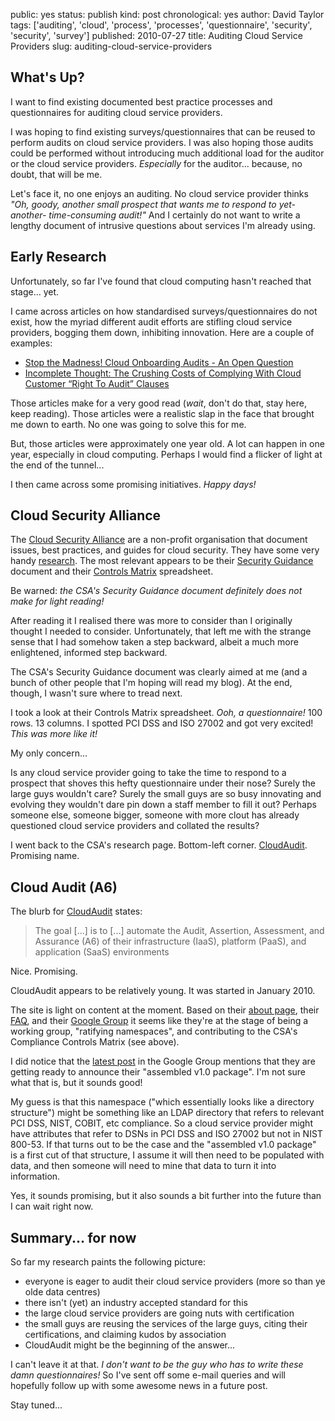 public: yes
status: publish
kind: post
chronological: yes
author: David Taylor
tags: ['auditing', 'cloud', 'process', 'processes', 'questionnaire', 'security', 'security', 'survey']
published: 2010-07-27
title: Auditing Cloud Service Providers
slug: auditing-cloud-service-providers

## What's Up?  

I want to find existing documented best practice processes and questionnaires for auditing cloud service providers.

I was hoping to find existing surveys/questionnaires that can be reused to perform audits on cloud service providers. I was also hoping those audits could be performed without introducing much additional load for the auditor or the cloud service providers. _Especially_ for the auditor... because, no doubt, that will be me.

Let's face it, no one enjoys an auditing. No cloud service provider thinks _"Oh, goody, another small prospect that wants me to respond to yet-another- time-consuming audit!"_ And I certainly do not want to write a lengthy document of intrusive questions about services I'm already using.

## Early Research  

Unfortunately, so far I've found that cloud computing hasn't reached that stage... yet.

I came across articles on how standardised surveys/questionnaires do not exist, how the myriad different audit efforts are stifling cloud service providers, bogging them down, inhibiting innovation. Here are a couple of examples:

  * [Stop the Madness! Cloud Onboarding Audits - An Open Question](http://cloudsecurity.org/blog/2009/06/16/stop-the-madness-cloud-onboarding-audits-an-open-question.html)
  * [Incomplete Thought: The Crushing Costs of Complying With Cloud Customer “Right To Audit” Clauses](http://www.rationalsurvivability.com/blog/?p=877)
  
Those articles make for a very good read (_wait_, don't do that, stay here, keep reading). Those articles were a realistic slap in the face that brought me down to earth. No one was going to solve this for me.

But, those articles were approximately one year old. A lot can happen in one year, especially in cloud computing. Perhaps I would find a flicker of light at the end of the tunnel...

I then came across some promising initiatives. _Happy days!_

## Cloud Security Alliance

The [Cloud Security Alliance](http://www.cloudsecurityalliance.org/About.html) are a non-profit organisation that document issues, best practices, and guides for cloud security. They have some very handy [research](http://www.cloudsecurityalliance.org/Research.html). The most relevant appears to be their [Security Guidance](http://www.cloudsecurityalliance.org/guidance.html) document and their [Controls Matrix](http://www.cloudsecurityalliance.org/cm.html) spreadsheet.

Be warned: _the CSA's Security Guidance document definitely does not make for light reading!_

After reading it I realised there was more to consider than I originally thought I needed to consider. Unfortunately, that left me with the strange sense that I had somehow taken a step backward, albeit a much more enlightened, informed step backward.

The CSA's Security Guidance document was clearly aimed at me (and a bunch of other people that I'm hoping will read my blog). At the end, though, I wasn't sure where to tread next.

I took a look at their Controls Matrix spreadsheet. _Ooh, a questionnaire!_ 100 rows. 13 columns. I spotted PCI DSS and ISO 27002 and got very excited!  _This was more like it!_

My only concern...

Is any cloud service provider going to take the time to respond to a prospect that shoves this hefty questionnaire under their nose? Surely the large guys wouldn't care? Surely the small guys are so busy innovating and evolving they wouldn't dare pin down a staff member to fill it out? Perhaps someone else, someone bigger, someone with more clout has already questioned cloud service providers and collated the results?

I went back to the CSA's research page. Bottom-left corner.  [CloudAudit](http://cloudaudit.org/). Promising name.

## Cloud Audit (A6)

The blurb for [CloudAudit](http://cloudaudit.org/) states:

> The goal [...] is to [...] automate the Audit, Assertion, Assessment, and Assurance (A6) of their infrastructure (IaaS), platform (PaaS), and application (SaaS) environments

Nice. Promising.

CloudAudit appears to be relatively young. It was started in January 2010.

The site is light on content at the moment. Based on their [about page](http://cloudaudit.org/page3/page3.html), their [FAQ](http://cloudaudit.org/page4/page4.html), and their [Google Group](http://groups.google.com/group/cloudaudit) it seems like they're at the stage of being a working group, "ratifying namespaces", and contributing to the CSA's Compliance Controls Matrix (see above).

I did notice that the [latest post](http://groups.google.com/group/cloudaudit/browse_thread/thread/a82bd2ff785aab67) in the Google Group mentions that they are getting ready to announce their "assembled v1.0 package". I'm not sure what that is, but it sounds good!

My guess is that this namespace ("which essentially looks like a directory structure") might be something like an LDAP directory that refers to relevant PCI DSS, NIST, COBIT, etc compliance. So a cloud service provider might have attributes that refer to DSNs in PCI DSS and ISO 27002 but not in NIST 800-53.  If that turns out to be the case and the "assembled v1.0 package" is a first cut of that structure, I assume it will then need to be populated with data, and then someone will need to mine that data to turn it into information.

Yes, it sounds promising, but it also sounds a bit further into the future than I can wait right now.

## Summary... for now

So far my research paints the following picture:

  * everyone is eager to audit their cloud service providers (more so than ye olde data centres)
  * there isn't (yet) an industry accepted standard for this
  * the large cloud service providers are going nuts with certification
  * the small guys are reusing the services of the large guys, citing their certifications, and claiming kudos by association
  * CloudAudit might be the beginning of the answer...
  
I can't leave it at that. _I don't want to be the guy who has to write these damn questionnaires!_ So I've sent off some e-mail queries and will hopefully follow up with some awesome news in a future post.

Stay tuned...
